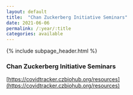 ```yaml
---
layout: default
title:  "Chan Zuckerberg Initiative Seminars"
date: 2021-06-06
permalink: /:year/:title
categories: available
---
```


{% include subpage_header.html %}

### Chan Zuckerberg Initiative Seminars

[https://covidtracker.czbiohub.org/resources](https://covidtracker.czbiohub.org/resources)

